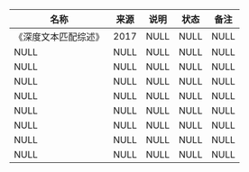 |名称  |  来源   | 说明  |状态   | 备注  |
|  ----  | ----  |----  | ----  |----  |
| 《深度文本匹配综述》  | 2017 |NULL |NULL |NULL |
| NULL  | NULL |NULL |NULL |NULL |
| NULL  | NULL |NULL |NULL |NULL |
| NULL  | NULL |NULL |NULL |NULL |
| NULL  | NULL |NULL |NULL |NULL |
| NULL  | NULL |NULL |NULL |NULL |
| NULL  | NULL |NULL |NULL |NULL |
| NULL  | NULL |NULL |NULL |NULL |
| NULL  | NULL |NULL |NULL |NULL |
